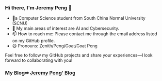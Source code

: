 ### Hi there, I'm Jeremy Peng 👋
 - 🚩a Computer Science student from South China Normal University (SCNU) 
- 🔭 My main areas of interest are AI and Cybersecurity.
- 📫 How to reach me: Please contact me through the email address listed on my GitHub profile.
- 😄 Pronouns: Zenith/Peng/Goat/Goat Peng

Feel free to follow my GitHub projects and share your experiences—I look forward to collaborating with you!

### My Blog➡ [Jeremy Peng' Blog](https://blog.goatpeng.cn/)
